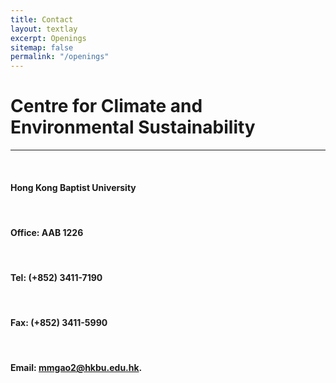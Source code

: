 ```yaml
---
title: Contact
layout: textlay
excerpt: Openings
sitemap: false
permalink: "/openings"
---
```


# Centre for Climate and Environmental Sustainability

----------------------------------------------------------------------------------------------------------------------------------------------------------------------

<br />

#### Hong Kong Baptist University

<br />

#### Office: AAB 1226  

<br />

#### Tel: (+852) 3411-7190

<br />

#### Fax:	(+852) 3411-5990

<br />

#### Email: [mmgao2@hkbu.edu.hk](mmgao2@hkbu.edu.hk).

<br />
<br />
